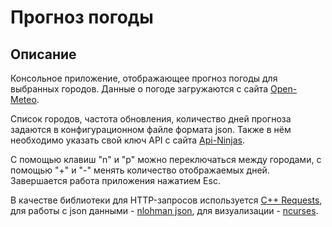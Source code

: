 # Прогноз погоды

## Описание
Консольное приложение, отображающее прогноз погоды для выбранных городов. Данные о погоде загружаются с сайта [Open-Meteo](https://open-meteo.com/en/docs#latitude=59.94&longitude=30.31&hourly=temperature_2m&forecast_days=16).

Список городов, частота обновления, количество дней прогноза задаются в конфигурационном файле формата json. Также в нём необходимо указать свой ключ API с сайта [Api-Ninjas](https://api-ninjas.com/api/city).

С помощью клавиш "n" и "p" можно переключаться между городами, с помощью "+" и "-" менять количество отображаемых дней. Завершается работа приложения нажатием Esc.

В качестве библиотеки для HTTP-запросов используется [C++ Requests](https://github.com/libcpr/cpr), для работы с json данными - [nlohman json](https://github.com/nlohmann/json?ysclid=lzxexc8e9v933134807),
для визуализации - [ncurses](https://habr.com/ru/articles/778040/).


    

